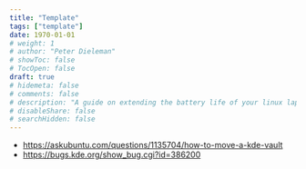 ```yaml
---
title: "Template"
tags: ["template"]
date: 1970-01-01
# weight: 1
# author: "Peter Dieleman"
# showToc: false
# TocOpen: false
draft: true
# hidemeta: false
# comments: false
# description: "A guide on extending the battery life of your linux laptop"
# disableShare: false
# searchHidden: false
---
```


- <https://askubuntu.com/questions/1135704/how-to-move-a-kde-vault>
- <https://bugs.kde.org/show_bug.cgi?id=386200>